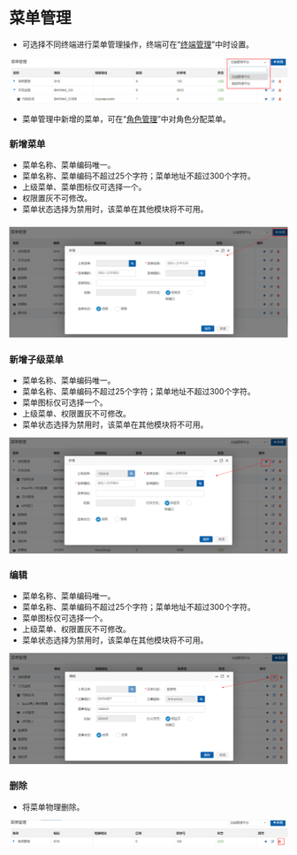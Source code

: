 # 菜单管理

* 可选择不同终端进行菜单管理操作，终端可在“[终端管理](/san-3001-xi-tong-guan-li/5zhong-duan-guan-li.md)”中时设置。

![](/assets/end.png)

* 菜单管理中新增的菜单，可在“[角色管理](/san-3001-xi-tong-guan-li/3jiao-se-guan-li.md)”中对角色分配菜单。

### 新增菜单

* 菜单名称、菜单编码唯一。
* 菜单名称、菜单编码不超过25个字符；菜单地址不超过300个字符。
* 上级菜单、菜单图标仅可选择一个。
* 权限置灰不可修改。
* 菜单状态选择为禁用时，该菜单在其他模块将不可用。

### ![](/assets/3.2.1.png)

### 新增子级菜单

* 菜单名称、菜单编码唯一。
* 菜单名称、菜单编码不超过25个字符；菜单地址不超过300个字符。
* 菜单图标仅可选择一个。
* 上级菜单、权限置灰不可修改。
* 菜单状态选择为禁用时，该菜单在其他模块将不可用。

![](/assets/child.png)

### 编辑

* 菜单名称、菜单编码唯一。
* 菜单名称、菜单编码不超过25个字符；菜单地址不超过300个字符。
* 菜单图标仅可选择一个。
* 上级菜单、权限置灰不可修改。
* 菜单状态选择为禁用时，该菜单在其他模块将不可用。

![](/assets/3.2edit.png)

### 删除

* 将菜单物理删除。

![](/assets/3.2del.png)

